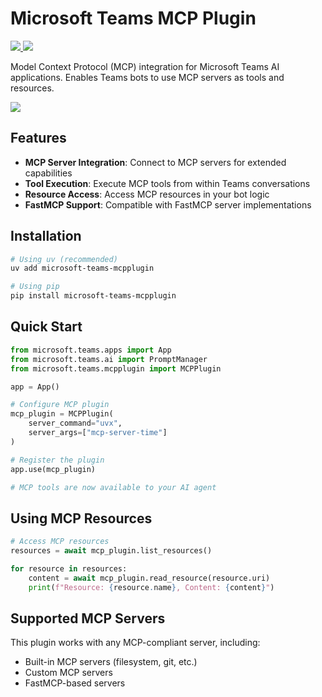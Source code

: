# Microsoft Teams MCP Plugin

<p>
    <a href="https://pypi.org/project/microsoft-teams-mcpplugin/" target="_blank">
        <img src="https://img.shields.io/pypi/v/microsoft-teams-mcpplugin" />
    </a>
    <a href="https://pypi.org/project/microsoft-teams-mcpplugin/" target="_blank">
        <img src="https://img.shields.io/pypi/dw/microsoft-teams-mcpplugin" />
    </a>
</p>

Model Context Protocol (MCP) integration for Microsoft Teams AI applications.
Enables Teams bots to use MCP servers as tools and resources.

<a href="https://microsoft.github.io/teams-ai" target="_blank">
    <img src="https://img.shields.io/badge/📖 Getting Started-blue?style=for-the-badge" />
</a>

## Features

- **MCP Server Integration**: Connect to MCP servers for extended capabilities
- **Tool Execution**: Execute MCP tools from within Teams conversations
- **Resource Access**: Access MCP resources in your bot logic
- **FastMCP Support**: Compatible with FastMCP server implementations

## Installation

```bash
# Using uv (recommended)
uv add microsoft-teams-mcpplugin

# Using pip
pip install microsoft-teams-mcpplugin
```

## Quick Start

```python
from microsoft.teams.apps import App
from microsoft.teams.ai import PromptManager
from microsoft.teams.mcpplugin import MCPPlugin

app = App()

# Configure MCP plugin
mcp_plugin = MCPPlugin(
    server_command="uvx",
    server_args=["mcp-server-time"]
)

# Register the plugin
app.use(mcp_plugin)

# MCP tools are now available to your AI agent
```

## Using MCP Resources

```python
# Access MCP resources
resources = await mcp_plugin.list_resources()

for resource in resources:
    content = await mcp_plugin.read_resource(resource.uri)
    print(f"Resource: {resource.name}, Content: {content}")
```

## Supported MCP Servers

This plugin works with any MCP-compliant server, including:
- Built-in MCP servers (filesystem, git, etc.)
- Custom MCP servers
- FastMCP-based servers

